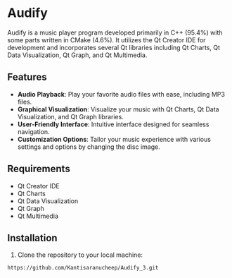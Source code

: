 # Audify

Audify is a music player program developed primarily in C++ (95.4%) with some parts written in CMake (4.6%). It utilizes the Qt Creator IDE for development and incorporates several Qt libraries including Qt Charts, Qt Data Visualization, Qt Graph, and Qt Multimedia.

## Features

- **Audio Playback**: Play your favorite audio files with ease, including MP3 files.
- **Graphical Visualization**: Visualize your music with Qt Charts, Qt Data Visualization, and Qt Graph libraries.
- **User-Friendly Interface**: Intuitive interface designed for seamless navigation.
- **Customization Options**: Tailor your music experience with various settings and options by changing the disc image.

## Requirements

- Qt Creator IDE
- Qt Charts
- Qt Data Visualization
- Qt Graph
- Qt Multimedia

## Installation

1. Clone the repository to your local machine:

```bash
https://github.com/Kantisaranucheep/Audify_3.git
